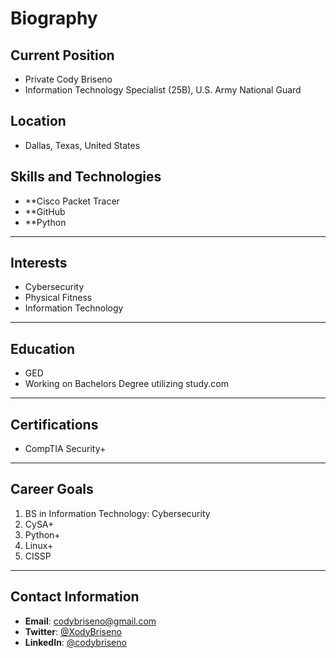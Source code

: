 # Biography

## Current Position
- Private Cody Briseno
- Information Technology Specialist (25B), U.S. Army National Guard

## Location
- Dallas, Texas, United States

## Skills and Technologies

- **Cisco Packet Tracer
- **GitHub
- **Python
---

## Interests

- Cybersecurity
- Physical Fitness
- Information Technology
---

## Education

- GED
- Working on Bachelors Degree utilizing study.com
---

## Certifications

- CompTIA Security+
---

## Career Goals

1. BS in Information Technology: Cybersecurity
2. CySA+
3. Python+
4. Linux+
5. CISSP
---

## Contact Information

- **Email**: [codybriseno@gmail.com](mailto:codybriseno@gmail.com)
- **Twitter**: [@XodyBriseno](https://twitter.com/XodyBriseno)
- **LinkedIn**: [@codybriseno](https://www.linkedin.com/in/codybriseno)

